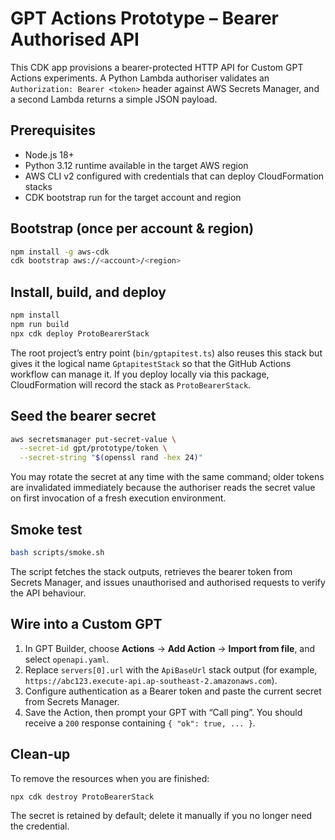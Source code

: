 # GPT Actions Prototype – Bearer Authorised API

This CDK app provisions a bearer-protected HTTP API for Custom GPT Actions experiments. A Python Lambda authoriser validates an `Authorization: Bearer <token>` header against AWS Secrets Manager, and a second Lambda returns a simple JSON payload.

## Prerequisites

- Node.js 18+
- Python 3.12 runtime available in the target AWS region
- AWS CLI v2 configured with credentials that can deploy CloudFormation stacks
- CDK bootstrap run for the target account and region

## Bootstrap (once per account & region)

```bash
npm install -g aws-cdk
cdk bootstrap aws://<account>/<region>
```

## Install, build, and deploy

```bash
npm install
npm run build
npx cdk deploy ProtoBearerStack
```

The root project’s entry point (`bin/gptapitest.ts`) also reuses this stack but gives it the logical name `GptapitestStack` so that the GitHub Actions workflow can manage it. If you deploy locally via this package, CloudFormation will record the stack as `ProtoBearerStack`.

## Seed the bearer secret

```bash
aws secretsmanager put-secret-value \
  --secret-id gpt/prototype/token \
  --secret-string "$(openssl rand -hex 24)"
```

You may rotate the secret at any time with the same command; older tokens are invalidated immediately because the authoriser reads the secret value on first invocation of a fresh execution environment.

## Smoke test

```bash
bash scripts/smoke.sh
```

The script fetches the stack outputs, retrieves the bearer token from Secrets Manager, and issues unauthorised and authorised requests to verify the API behaviour.

## Wire into a Custom GPT

1. In GPT Builder, choose **Actions** → **Add Action** → **Import from file**, and select `openapi.yaml`.
2. Replace `servers[0].url` with the `ApiBaseUrl` stack output (for example, `https://abc123.execute-api.ap-southeast-2.amazonaws.com`).
3. Configure authentication as a Bearer token and paste the current secret from Secrets Manager.
4. Save the Action, then prompt your GPT with “Call ping”. You should receive a `200` response containing `{ "ok": true, ... }`.

## Clean-up

To remove the resources when you are finished:

```bash
npx cdk destroy ProtoBearerStack
```

The secret is retained by default; delete it manually if you no longer need the credential.

